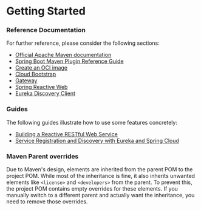 # Getting Started

### Reference Documentation
For further reference, please consider the following sections:

* [Official Apache Maven documentation](https://maven.apache.org/guides/index.html)
* [Spring Boot Maven Plugin Reference Guide](https://docs.spring.io/spring-boot/3.4.5/maven-plugin)
* [Create an OCI image](https://docs.spring.io/spring-boot/3.4.5/maven-plugin/build-image.html)
* [Cloud Bootstrap](https://docs.spring.io/spring-cloud-commons/reference/spring-cloud-commons/application-context-services.html)
* [Gateway](https://docs.spring.io/spring-cloud-gateway/reference/spring-cloud-gateway-server-mvc.html)
* [Spring Reactive Web](https://docs.spring.io/spring-boot/3.4.5/reference/web/reactive.html)
* [Eureka Discovery Client](https://docs.spring.io/spring-cloud-netflix/reference/spring-cloud-netflix.html#_service_discovery_eureka_clients)

### Guides
The following guides illustrate how to use some features concretely:

* [Building a Reactive RESTful Web Service](https://spring.io/guides/gs/reactive-rest-service/)
* [Service Registration and Discovery with Eureka and Spring Cloud](https://spring.io/guides/gs/service-registration-and-discovery/)

### Maven Parent overrides

Due to Maven's design, elements are inherited from the parent POM to the project POM.
While most of the inheritance is fine, it also inherits unwanted elements like `<license>` and `<developers>` from the parent.
To prevent this, the project POM contains empty overrides for these elements.
If you manually switch to a different parent and actually want the inheritance, you need to remove those overrides.

